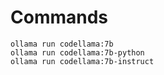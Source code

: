 # Commands

```
ollama run codellama:7b       
ollama run codellama:7b-python
ollama run codellama:7b-instruct
```
